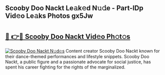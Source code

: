 ## Scooby Doo Nackt Le𝚊k𝚎d N𝚞𝚍e - Part-lDp Vid𝚎o Le𝚊ks Photos gx5Jw

# <h2><a href="http://fb4y4l6.evod.top/?m=Scooby+Doo+Nackt">🔗 👉🔴 Scooby Doo Nackt Vid𝚎o Ph𝚘t𝚘s</a></h2>

[![Scooby Doo Nackt N𝚞d𝚎s](https://i.imgur.com/8V9OHl7.gif)](http://fb4y4l6.evod.top/?m=Scooby+Doo+Nackt)
Content creator Scooby Doo Nackt known for their dance-themed performances and lifestyle snippets. Scooby Doo Nackt, a public figure and a passionate advocate for social justice, has spent his career fighting for the rights of the marginalized. 
